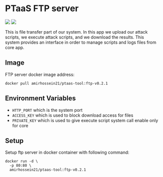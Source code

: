 # PTaaS FTP server

![](https://img.shields.io/badge/language-golang_v1.20-blue)
![](https://img.shields.io/badge/version-v0.2.1-green)

This is file transfer part of our system. In this app we upload our attack scripts,
we execute attack scripts, and we download the results. This system provides an interface
in order to manage scripts and logs files from core app.

## Image

FTP server docker image address:

```shell
docker pull amirhossein21/ptaas-tool:ftp-v0.2.1
```

## Environment Variables

- ```HTTP_PORT``` which is the system port
- ```ACCESS_KEY``` which is used to block download access for files
- ```PRIVATE_KEY``` which is used to give execute script system call enable only for core

## Setup

Setup ftp server in docker container with following command:

```shell
docker run -d \
  -p 80:80 \
  amirhossein21/ptaas-tool:ftp-v0.2.1
```
